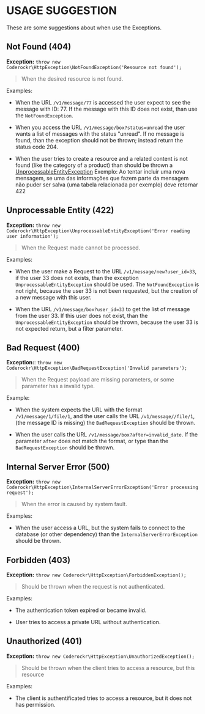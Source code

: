 USAGE SUGGESTION
================

These are some suggestions about when use the Exceptions.

Not Found (404)
---------------

**Exception:** `throw new Coderockr\HttpException\NotFoundException('Resource not found');`

> When the desired resource is not found.

Examples:

 * When the URL `/v1/message/77` is accessed the user expect to see the message with ID: 77. If the message with this ID does not exist, than use the `NotFoundException`.

 * When you access the URL `/v1/message/box?status=unread` the user wants a list of messages with the status "unread". If no message is found, than the exception should not be thrown; instead return the  status code 204.

 * When the user tries to create a resource and a related content is not found (like the category of a product) than should be thrown a [UnprocessableEntityException](#unprocessable-entity-422-)
Exemplo: Ao tentar incluir uma nova mensagem, se uma das informações que fazem parte da mensagem não puder ser salva (uma tabela relacionada por exemplo) deve retornar 422

Unprocessable Entity (422)
--------------------------

**Exception:** `throw new Coderockr\HttpException\UnprocessableEntityException('Error reading user information');`

> When the Request made cannot be processed.

Examples:

 * When the user make a Request to the URL `/v1/message/new?user_id=33`, if the user 33 does not exists, than the exception `UnprocessableEntityException` should be used. The `NotFoundException` is not right, because the user 33 is not been requested, but the creation of a new message with this user.
 
 * When the URL `/v1/message/box?user_id=33` to get the list of message from the user 33. If this user does not exist, than the `UnprocessableEntityException` should be thrown, because the user 33 is not expected return, but a filter parameter.

Bad Request (400)
-----------------

**Exception:**: `throw new Coderockr\HttpException\BadRequestException('Invalid parameters');`

> When the Request payload are missing parameters, or some parameter has a invalid type.

Example:

 * When the system expects the URL with the format `/v1/message/1/file/1`, and the user calls the URL `/v1/message//file/1`, (the message ID is missing) the `BadRequestException` should be thrown.

 * When the user calls the URL `/v1/message/box?after=invalid_date`. If the parameter `after` does not match the format, or type than the `BadRequestException` should be thrown.

Internal Server Error (500)
---------------------------

**Exception:** `throw new Coderockr\HttpException\InternalServerErrorException('Error processing request');`

> When the error is caused by system fault.

Examples:

 * When the user access a URL, but the system fails to connect to the database (or other dependency) than the `InternalServerErrorException` should be thrown.

Forbidden (403)
---------------

**Exception:** `throw new Coderockr\HttpException\ForbiddenException();`

> Should be thrown when the request is not authenticated.

Examples:

 * The authentication token expired or became invalid.

 * User tries to access a private URL without authentication.

Unauthorized (401)
------------------

**Exception:** `throw new Coderockr\HttpException\UnauthorizedException();`

> Should be thrown when the client tries to access a resource, but this resource 

Examples:

 * The client is authentificated tries to access a resource, but it does not has permission.
